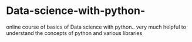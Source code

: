 # Data-science-with-python-
online course of basics of Data science with python..  very much helpful to understand the concepts of python and various libraries
